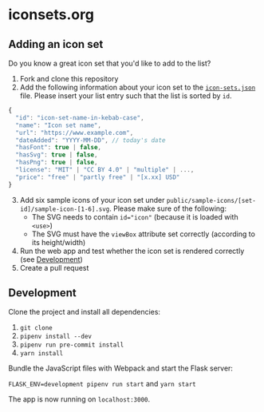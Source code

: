 # iconsets.org

## Adding an icon set

Do you know a great icon set that you'd like to add to the list?

1. Fork and clone this repository
2. Add the following information about your icon set to the [`icon-sets.json`](icon-sets.json) file. Please insert your list entry such that the list is sorted by `id`.

```js
{
  "id": "icon-set-name-in-kebab-case",
  "name": "Icon set name",
  "url": "https://www.example.com",
  "dateAdded": "YYYY-MM-DD", // today's date
  "hasFont": true | false,
  "hasSvg": true | false,
  "hasPng": true | false,
  "license": "MIT" | "CC BY 4.0" | "multiple" | ...,
  "price": "free" | "partly free" | "[x.xx] USD"
}
```

3. Add six sample icons of your icon set under `public/sample-icons/[set-id]/sample-icon-[1-6].svg`. Please make sure of the following:
    * The SVG needs to contain `id="icon"` (because it is loaded with `<use>`)
    * The SVG must have the `viewBox` attribute set correctly (according to its height/width)
4. Run the web app and test whether the icon set is rendered correctly (see [Development](#development))
5. Create a pull request


## Development

Clone the project and install all dependencies:

1. `git clone`
2. `pipenv install --dev`
3. `pipenv run pre-commit install`
4. `yarn install`

Bundle the JavaScript files with Webpack and start the Flask server:

`FLASK_ENV=development pipenv run start` and `yarn start`

The app is now running on `localhost:3000`.
